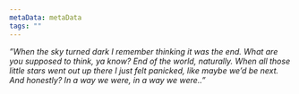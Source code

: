 ```yaml
---
metaData: metaData
tags: ""
---
```


*”When the sky turned dark I remember thinking it was the end. What are you supposed to think, ya know? End of the world, naturally. When all those little stars went out up there I just felt panicked, like maybe we’d be next. And honestly? In a way we were, in a way we were..”*